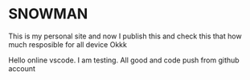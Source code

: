 # SNOWMAN
This is my personal site and now I publish this and check this that how much resposible for all device Okkk

Hello online vscode. I am testing.
All good and code push from github account
